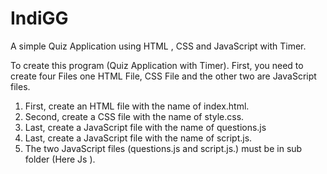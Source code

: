 # IndiGG
A simple Quiz Application using HTML , CSS and JavaScript with Timer.

To create this program (Quiz Application with Timer). First, you need to create four Files one HTML File, CSS File and the other two are JavaScript files.

1) First, create an HTML file with the name of index.html.
2) Second, create a CSS file with the name of style.css.
3) Last, create a JavaScript file with the name of questions.js
4) Last, create a JavaScript file with the name of script.js.
5) The two JavaScript files (questions.js and script.js.)  must be in sub folder (Here Js ).
